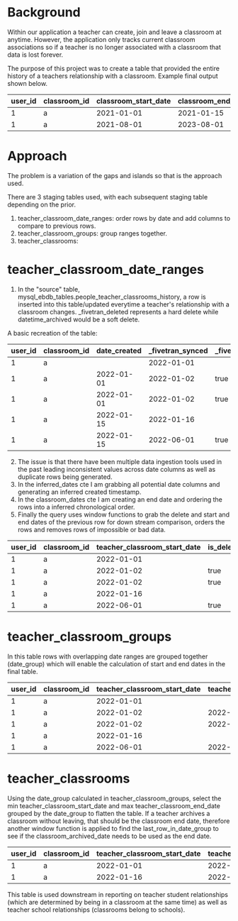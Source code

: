 # Background
Within our application a teacher can create, join and leave a classroom at anytime. However, the application only tracks current classroom associations so if a teacher is no longer associated with a classroom that data is lost forever.

The purpose of this project was to create a table that provided the entire history of a teachers relationship with a classroom. Example final output shown below.

| user_id | classroom_id | classroom_start_date | classroom_end_date |
|---------|--------------|----------------------|--------------------|
| 1       | a            | 2021-01-01           | 2021-01-15         |
| 1       | a            | 2021-08-01           | 2023-08-01         |

# Approach
The problem is a variation of the gaps and islands so that is the approach used.

There are 3 staging tables used, with each subsequent staging table depending on the prior.

1. teacher_classroom_date_ranges: order rows by date and add columns to compare to previous rows.
2. teacher_classroom_groups: group ranges together.
3. teacher_classrooms:

# teacher_classroom_date_ranges
1. In the "source" table, mysql_ebdb_tables.people_teacher_classrooms_history, a row is inserted into this table/updated everytime a teacher's relationship with a classroom changes. _fivetran_deleted represents a hard delete while datetime_archived would be a soft delete.

A basic recreation of the table:

| user_id | classroom_id | date_created | _fivetran_synced | _fivetran_deleted |
|---------|--------------|--------------|------------------|-------------------|
| 1       | a            |              | 2022-01-01       |                   |
| 1       | a            | 2022-01-01   | 2022-01-02       | true              |
| 1       | a            | 2022-01-01   | 2022-01-02       | true              |
| 1       | a            | 2022-01-15   | 2022-01-16       |                   |
| 1       | a            | 2022-01-15   | 2022-06-01       | true              |

2. The issue is that there have been multiple data ingestion tools used in the past leading inconsistent values across date columns as well as duplicate rows being generated.
3. In the inferred_dates cte I am grabbing all potential date columns and generating an inferred created timestamp.
4. In the classroom_dates cte I am creating an end date and ordering the rows into a inferred chronological order.
5. Finally the query uses window functions to grab the delete and start and end dates of the previous row for down stream comparison, orders the rows and removes rows of impossible or bad data.

| user_id | classroom_id | teacher_classroom_start_date | is_deleted | is_previous_row_deleted | previous_teacher_classroom_start_date | previous_teacher_classroom_end_date | teacher_classroom_end_date | rn |
|---------|--------------|------------------------------|------------|-------------------------|---------------------------------------|-------------------------------------|----------------------------|----|
| 1       | a            | 2022-01-01                   |            | false                   |                                       |                                     |                            | 1  |
| 1       | a            | 2022-01-02                   | true       | false                   | 2022-01-01                            |                                     | 2022-01-02                 | 2  |
| 1       | a            | 2022-01-02                   | true       | true                    | 2022-01-01                            |                                     | 2022-01-02                 | 3  |
| 1       | a            | 2022-01-16                   |            | true                    | 2022-01-01                            | 2022-01-02                          |                            | 4  |
| 1       | a            | 2022-06-01                   | true       | false                   | 2022-01-01                            |                                     | 2022-06-01                 | 5  |

# teacher_classroom_groups
In this table rows with overlapping date ranges are grouped together (date_group) which will enable the calculation of start and end dates in the final table.

| user_id | classroom_id | teacher_classroom_start_date | teacher_classroom_end_date | date_group | rn |
|---------|--------------|------------------------------|----------------------------|------------|----|
| 1       | a            | 2022-01-01                   |                            | 0          | 1  |
| 1       | a            | 2022-01-02                   | 2022-01-02                 | 0          | 2  |
| 1       | a            | 2022-01-02                   | 2022-01-02                 | 0          | 3  |
| 1       | a            | 2022-01-16                   |                            | 1          | 4  |
| 1       | a            | 2022-06-01                   | 2022-06-01                 | 1          | 5  |

# teacher_classrooms
Using the date_group calculated in teacher_classroom_groups, select the min teacher_classroom_start_date and max teacher_classroom_end_date grouped by the date_group to flatten the table.
If a teacher archives a classroom without leaving, that should be the classroom end date, therefore another window function is applied to find the last_row_in_date_group to see if the classroom_archived_date needs to be used as the end date.

| user_id | classroom_id | teacher_classroom_start_date | teacher_classroom_end_date |
|---------|--------------|------------------------------|----------------------------|
| 1       | a            | 2022-01-01                   | 2022-01-02                 |
| 1       | a            | 2022-01-16                   | 2022-06-01                 |

This table is used downstream in reporting on teacher student relationships (which are determined by being in a classroom at the same time) as well as teacher school relationships (classrooms belong to schools).
